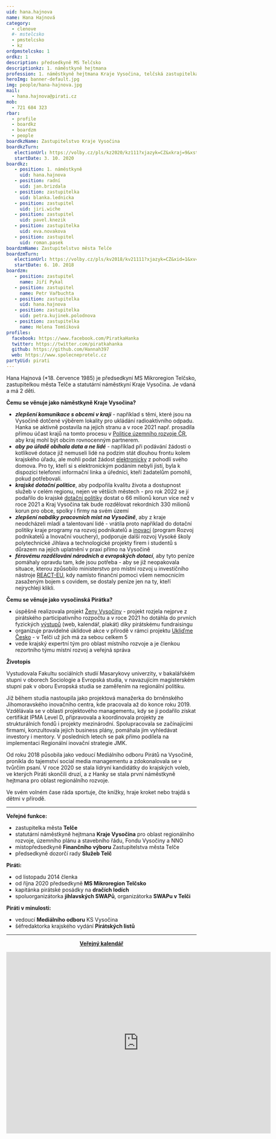 ```yaml
---
uid: hana.hajnova
name: Hana Hajnová
category:
  - clenove
  #- mstelcsko
  - pmstelcsko
  - kz
ordpmstelcsko: 1
ordkz: 1
description: předsedkyně MS Telčsko
descriptionkz: 1. náměstkyně hejtmana
profession: 1. náměstkyně hejtmana Kraje Vysočina, telčská zastupitelka
heroImg: banner-default.jpg
img: people/hana-hajnova.jpg
mail:
  - hana.hajnova@pirati.cz
mob:
  - 721 684 323
rbar:
  - profile
  - boardkz
  - boardzm
  - people
boardkzName: Zastupitelstvo Kraje Vysočina
boardkzTurn:
   electionUrl: https://volby.cz/pls/kz2020/kz111?xjazyk=CZ&xkraj=9&xstrana=0&xv=2&xt=3
   startDate: 3. 10. 2020
boardkz:
   - position: 1. náměstkyně
     uid: hana.hajnova
   - position: radní
     uid: jan.brizdala
   - position: zastupitelka
     uid: blanka.lednicka
   - position: zastupitel
     uid: jiri.wiche
   - position: zastupitel
     uid: pavel.knezik
   - position: zastupitelka
     uid: eva.novakova
   - position: zastupitel
     uid: roman.pasek
boardzmName: Zastupitelstvo města Telče
boardzmTurn:
   electionUrl: https://volby.cz/pls/kv2018/kv21111?xjazyk=CZ&xid=1&xv=23&xdz=2&xnumnuts=6102&xobec=588024&xstrana=0&xstat=0&xodkaz=1
   startDate: 6. 10. 2018
boardzm:
   - position: zastupitel
     name: Jiří Pykal
   - position: zastupitel
     name: Petr Vařbuchta
   - position: zastupitelka
     uid: hana.hajnova
   - position: zastupitelka
     uid: petra.kujinek.polodnova
   - position: zastupitelka
     name: Helena Tomšíková
profiles:
  facebook: https://www.facebook.com/PiratkaHanka
  twitter: https://twitter.com/piratkahanka
  github: https://github.com/Hannah397
  web: https://www.spolecneprotelc.cz
partyUid: pirati
---
```


Hana Hajnová (*18. července 1985) je předsedkyní MS Mikroregion Telčsko, zastupitelkou města Telče a statutární náměstkyní Kraje Vysočina. Je vdaná a má 2 děti.

**Čemu se věnuje jako náměstkyně Kraje Vysočina?**

- ***zlepšení komunikace s obcemi v kraji*** - například s těmi, které jsou na Vysočině dotčené výběrem lokality pro ukládání radioaktivního odpadu. Hanka se aktivně postavila na jejich stranu a v roce 2021 např. prosadila přímou účast krajů na tomto procesu v [Politice územního rozvoje ČR](https://www.kr-vysocina.cz/politika-uzemniho-rozvoje-cr-kraj-vysocina-si-prosadil-primou-ucast-pri-vyberu-lokality-pro-uloziste/d-4108438/p1=3380), aby kraj mohl být obcím rovnocenným partnerem. 
- ***aby po úřadě obíhala data a ne lidé*** - například při podávání žádosti o kotlíkové dotace již nemuseli lidé na podzim stát dlouhou frontu kolem krajského úřadu, ale mohli podat žádost [elektronicky](https://www.kr-vysocina.cz/prijem-zadosti-do-dodatkove-vyzvy-kotlikovych-dotaci-iii-odstartoval/d-4109461/p1=3380) z pohodlí svého domova. Pro ty, kteří si s elektronickým podáním nebyli jistí, byla k dispozici telefonní informační linka a úředníci, kteří žadatelům pomohli, pokud potřebovali. 
- ***krajské dotační politice***, aby podpořila kvalitu života a dostupnost služeb v celém regionu, nejen ve větších městech - pro rok 2022 se jí podařilo do krajské [dotační politiky](https://vysocina.pirati.cz/tiskove-zpravy/pirati-na-vysocine-navrhuji-vice-penez/) dostat o 66 milionů korun více než v roce 2021 a Kraj Vysočina tak bude rozdělovat rekordních 330 milionů korun pro obce, spolky i firmy na svém území 
- ***zlepšení nabdíky pracovních míst na Vysočině***, aby z kraje neodcházeli mladí a talentovaní lidé - vrátila proto například do dotační politiky kraje programy na rozvoj podnikatelů a [inovací](https://vysocina.pirati.cz/tiskove-zpravy/hana-hajnova-poptavka-po-inovacnich-voucherech/) (program Rozvoj podnikatelů a Inovační vouchery), podporuje další rozvoj Vysoké školy polytechnické Jihlava a technologické projekty firem i studentů s důrazem na jejich uplatnění v praxi přímo na Vysočině
- ***férovému rozdělování národních a evropských dotací***, aby tyto peníze pomáhaly opravdu tam, kde jsou potřeba - aby se již neopakovala situace, kterou způsobilo ministerstvo pro místní rozvoj u investičního nástroje [REACT-EU](https://vysocina.pirati.cz/tiskove-zpravy/kraj-vysocina-ziska-1,3-miliard-z-financniho-nastroje-react-eu/), kdy namísto finanční pomoci všem nemocnicím zasaženým bojem s covidem, se dostaly peníze jen na ty, kteří nejrychleji klikli. 

**Čemu se věnuje jako vysočinská Pirátka?**

- úspěšně realizovala projekt [Ženy Vysočiny](https://www.zenyvysociny.cz) - projekt rozjela nejprve z pirátského participativního rozpočtu a v roce 2021 ho dotáhla do prvních fyzických [výstupů](https://vysocina.pirati.cz/tiskove-zpravy/zeny-vysociny-odhalily-svou-tvar) (web, kalendář, plakát) díky pirátskému fundraisingu 
- organizuje pravidelné úklidové akce v přírodě v rámci projektu [Ukliďme Česko](https://vysocina.pirati.cz/tiskove-zpravy/pirati-uklizeli-vysocinu/) - v Telči už jich má za sebou celkem 5 
- vede krajský expertní tým pro oblast místního rozvoje a je členkou rezortního týmu místní rozvoj a veřejná správa

**Životopis**

Vystudovala Fakultu sociálních studií Masarykovy univerzity, v bakalářském stupni v oborech Sociologie a Evropská studia, v navazujícím magisterském stupni pak v oboru Evropská studia se zaměřením na regionální politiku.

Již během studia nastoupila jako projektová manažerka do brněnského Jihomoravského inovačního centra, kde pracovala až do konce roku 2019. Vzdělávala se v oblasti projektového managementu, kdy se jí podařilo získat certifikát IPMA Level D, připravovala a koordinovala projekty ze strukturálních fondů i projekty mezinárodní. Spolupracovala se začínajícími firmami, konzultovala jejich business plány, pomáhala jim vyhledávat investory i mentory. V posledních letech se pak přímo podílela na implementaci Regionální inovační strategie JMK.

Od roku 2018 působila jako vedoucí Mediálního odboru Pirátů na Vysočině, pronikla do tajemství social media managementu a zdokonalovala se v tvůrčím psaní. V roce 2020 se stala lídryní kandidátky do krajských voleb, ve kterých Piráti skončili druzí, a z Hanky se stala první náměstkyně hejtmana pro oblast regionálního rozvoje.

Ve svém volném čase ráda sportuje, čte knížky, hraje kroket nebo trajdá s dětmi v přírodě.

---
**Veřejné funkce:**
* zastupitelka města **Telče**
*	statutární náměstkyně hejtmana **Kraje Vysočina** pro oblast regionálního rozvoje, územního plánu a stavebního řádu, Fondu Vysočiny a NNO
*	místopředsedkyně **Finančního výboru** Zastupitelstva města Telče
*	předsedkyně dozorčí rady **Služeb Telč**

**Piráti:**
* od listopadu 2014 členka
*	od října 2020 předsedkyně **MS Mikroregion Telčsko**
*	kapitánka pirátské posádky na **dračích lodích**
*	spoluorganizátorka **jihlavských SWAPů**, organizátorka **SWAPu v Telči**

**Piráti v minulosti:**
* vedoucí **Mediálního odboru** KS Vysočina
*	šéfredaktorka krajského vydání **Pirátských listů**

---
<style>
@media only screen and (max-width: 989px) {
  .desktop {
    visibility: hidden;
  }
}
@media only screen and (min-width: 990px) {
  .mobile {
    visibility: hidden;
  }
}
</style>

<div class="mobile">
  <p align="center"><a href="https://calendar.google.com/calendar/embed?src=hana.hajnova%40kroket.org&ctz=Europe%2FPrague"><b>Veřejný kalendář</b></a></p>
</div>
<div class="hidden lg:block">
  <p align="center"><iframe src="https://calendar.google.com/calendar/embed?src=hana.hajnova%40kroket.org&ctz=Europe%2FPrague" style="border: 0" width="700" height="480" frameborder="0" scrolling="no"></iframe></p>
</div>
